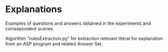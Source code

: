 # Explanations
Examples of questions and answers obtained in the experiments and correspondent scenes.

Algorithm "rulesExtraction.py" for extraction relevant literal for explanation from an ASP program and related Answer Set.

